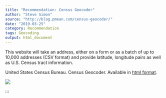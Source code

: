 ```yaml
---
title: "Recommendation: Census Geocoder"
author: "Steve Simon"
source: "http://blog.pmean.com/census-geocoder/"
date: "2019-03-25"
category: Recommendation
tags: Geocoding
output: html_document
---
```


This website will take an address, either on a form or as a batch of up
to 10,000 addresses (CSV format) and provide latitude, longitude pairs
as well as U.S. Census tract information.

<!---More--->

United States Census Bureau. Census Geocoder. Available in [html
format](https://www.census.gov/geo/maps-data/data/geocoder.html).

![](../../images/census-geocoder01.png)


:::

